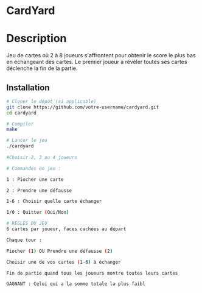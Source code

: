 # CardYard

# Description
Jeu de cartes où 2 à 8 joueurs s'affrontent pour obtenir le score le plus bas en échangeant des cartes. Le premier joueur à révéler toutes ses cartes déclenche la fin de la partie.

##  Installation
```bash
# Cloner le dépôt (si applicable)
git clone https://github.com/votre-username/cardyard.git
cd cardyard

# Compiler
make

# Lancer le jeu
./cardyard
 
#Choisir 2, 3 ou 4 joueurs

# Commandes en jeu :

1 : Piocher une carte

2 : Prendre une défausse

1-6 : Choisir quelle carte échanger

1/0 : Quitter (Oui/Non)

# RÈGLES DU JEU
6 cartes par joueur, faces cachées au départ

Chaque tour :

Piocher (1) OU Prendre une défausse (2)

Choisir une de vos cartes (1-6) à échanger

Fin de partie quand tous les joueurs montre toutes leurs cartes

GAGNANT : Celui qui a la somme totale la plus faibl
